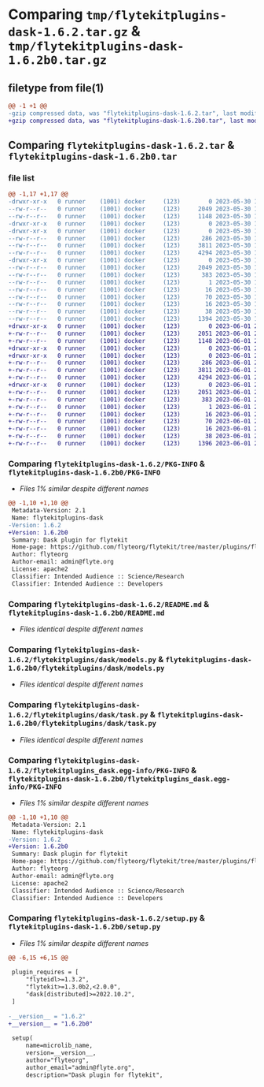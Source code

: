 # Comparing `tmp/flytekitplugins-dask-1.6.2.tar.gz` & `tmp/flytekitplugins-dask-1.6.2b0.tar.gz`

## filetype from file(1)

```diff
@@ -1 +1 @@
-gzip compressed data, was "flytekitplugins-dask-1.6.2.tar", last modified: Tue May 30 15:24:13 2023, max compression
+gzip compressed data, was "flytekitplugins-dask-1.6.2b0.tar", last modified: Thu Jun  1 20:41:52 2023, max compression
```

## Comparing `flytekitplugins-dask-1.6.2.tar` & `flytekitplugins-dask-1.6.2b0.tar`

### file list

```diff
@@ -1,17 +1,17 @@
-drwxr-xr-x   0 runner    (1001) docker     (123)        0 2023-05-30 15:24:13.881476 flytekitplugins-dask-1.6.2/
--rw-r--r--   0 runner    (1001) docker     (123)     2049 2023-05-30 15:24:13.881476 flytekitplugins-dask-1.6.2/PKG-INFO
--rw-r--r--   0 runner    (1001) docker     (123)     1148 2023-05-30 15:23:56.000000 flytekitplugins-dask-1.6.2/README.md
-drwxr-xr-x   0 runner    (1001) docker     (123)        0 2023-05-30 15:24:13.877475 flytekitplugins-dask-1.6.2/flytekitplugins/
-drwxr-xr-x   0 runner    (1001) docker     (123)        0 2023-05-30 15:24:13.881476 flytekitplugins-dask-1.6.2/flytekitplugins/dask/
--rw-r--r--   0 runner    (1001) docker     (123)      286 2023-05-30 15:23:56.000000 flytekitplugins-dask-1.6.2/flytekitplugins/dask/__init__.py
--rw-r--r--   0 runner    (1001) docker     (123)     3811 2023-05-30 15:23:56.000000 flytekitplugins-dask-1.6.2/flytekitplugins/dask/models.py
--rw-r--r--   0 runner    (1001) docker     (123)     4294 2023-05-30 15:23:56.000000 flytekitplugins-dask-1.6.2/flytekitplugins/dask/task.py
-drwxr-xr-x   0 runner    (1001) docker     (123)        0 2023-05-30 15:24:13.881476 flytekitplugins-dask-1.6.2/flytekitplugins_dask.egg-info/
--rw-r--r--   0 runner    (1001) docker     (123)     2049 2023-05-30 15:24:13.000000 flytekitplugins-dask-1.6.2/flytekitplugins_dask.egg-info/PKG-INFO
--rw-r--r--   0 runner    (1001) docker     (123)      383 2023-05-30 15:24:13.000000 flytekitplugins-dask-1.6.2/flytekitplugins_dask.egg-info/SOURCES.txt
--rw-r--r--   0 runner    (1001) docker     (123)        1 2023-05-30 15:24:13.000000 flytekitplugins-dask-1.6.2/flytekitplugins_dask.egg-info/dependency_links.txt
--rw-r--r--   0 runner    (1001) docker     (123)       16 2023-05-30 15:24:13.000000 flytekitplugins-dask-1.6.2/flytekitplugins_dask.egg-info/namespace_packages.txt
--rw-r--r--   0 runner    (1001) docker     (123)       70 2023-05-30 15:24:13.000000 flytekitplugins-dask-1.6.2/flytekitplugins_dask.egg-info/requires.txt
--rw-r--r--   0 runner    (1001) docker     (123)       16 2023-05-30 15:24:13.000000 flytekitplugins-dask-1.6.2/flytekitplugins_dask.egg-info/top_level.txt
--rw-r--r--   0 runner    (1001) docker     (123)       38 2023-05-30 15:24:13.881476 flytekitplugins-dask-1.6.2/setup.cfg
--rw-r--r--   0 runner    (1001) docker     (123)     1394 2023-05-30 15:24:12.000000 flytekitplugins-dask-1.6.2/setup.py
+drwxr-xr-x   0 runner    (1001) docker     (123)        0 2023-06-01 20:41:52.507798 flytekitplugins-dask-1.6.2b0/
+-rw-r--r--   0 runner    (1001) docker     (123)     2051 2023-06-01 20:41:52.507798 flytekitplugins-dask-1.6.2b0/PKG-INFO
+-rw-r--r--   0 runner    (1001) docker     (123)     1148 2023-06-01 20:41:31.000000 flytekitplugins-dask-1.6.2b0/README.md
+drwxr-xr-x   0 runner    (1001) docker     (123)        0 2023-06-01 20:41:52.507798 flytekitplugins-dask-1.6.2b0/flytekitplugins/
+drwxr-xr-x   0 runner    (1001) docker     (123)        0 2023-06-01 20:41:52.507798 flytekitplugins-dask-1.6.2b0/flytekitplugins/dask/
+-rw-r--r--   0 runner    (1001) docker     (123)      286 2023-06-01 20:41:31.000000 flytekitplugins-dask-1.6.2b0/flytekitplugins/dask/__init__.py
+-rw-r--r--   0 runner    (1001) docker     (123)     3811 2023-06-01 20:41:31.000000 flytekitplugins-dask-1.6.2b0/flytekitplugins/dask/models.py
+-rw-r--r--   0 runner    (1001) docker     (123)     4294 2023-06-01 20:41:31.000000 flytekitplugins-dask-1.6.2b0/flytekitplugins/dask/task.py
+drwxr-xr-x   0 runner    (1001) docker     (123)        0 2023-06-01 20:41:52.507798 flytekitplugins-dask-1.6.2b0/flytekitplugins_dask.egg-info/
+-rw-r--r--   0 runner    (1001) docker     (123)     2051 2023-06-01 20:41:52.000000 flytekitplugins-dask-1.6.2b0/flytekitplugins_dask.egg-info/PKG-INFO
+-rw-r--r--   0 runner    (1001) docker     (123)      383 2023-06-01 20:41:52.000000 flytekitplugins-dask-1.6.2b0/flytekitplugins_dask.egg-info/SOURCES.txt
+-rw-r--r--   0 runner    (1001) docker     (123)        1 2023-06-01 20:41:52.000000 flytekitplugins-dask-1.6.2b0/flytekitplugins_dask.egg-info/dependency_links.txt
+-rw-r--r--   0 runner    (1001) docker     (123)       16 2023-06-01 20:41:52.000000 flytekitplugins-dask-1.6.2b0/flytekitplugins_dask.egg-info/namespace_packages.txt
+-rw-r--r--   0 runner    (1001) docker     (123)       70 2023-06-01 20:41:52.000000 flytekitplugins-dask-1.6.2b0/flytekitplugins_dask.egg-info/requires.txt
+-rw-r--r--   0 runner    (1001) docker     (123)       16 2023-06-01 20:41:52.000000 flytekitplugins-dask-1.6.2b0/flytekitplugins_dask.egg-info/top_level.txt
+-rw-r--r--   0 runner    (1001) docker     (123)       38 2023-06-01 20:41:52.507798 flytekitplugins-dask-1.6.2b0/setup.cfg
+-rw-r--r--   0 runner    (1001) docker     (123)     1396 2023-06-01 20:41:50.000000 flytekitplugins-dask-1.6.2b0/setup.py
```

### Comparing `flytekitplugins-dask-1.6.2/PKG-INFO` & `flytekitplugins-dask-1.6.2b0/PKG-INFO`

 * *Files 1% similar despite different names*

```diff
@@ -1,10 +1,10 @@
 Metadata-Version: 2.1
 Name: flytekitplugins-dask
-Version: 1.6.2
+Version: 1.6.2b0
 Summary: Dask plugin for flytekit
 Home-page: https://github.com/flyteorg/flytekit/tree/master/plugins/flytekit-dask
 Author: flyteorg
 Author-email: admin@flyte.org
 License: apache2
 Classifier: Intended Audience :: Science/Research
 Classifier: Intended Audience :: Developers
```

### Comparing `flytekitplugins-dask-1.6.2/README.md` & `flytekitplugins-dask-1.6.2b0/README.md`

 * *Files identical despite different names*

### Comparing `flytekitplugins-dask-1.6.2/flytekitplugins/dask/models.py` & `flytekitplugins-dask-1.6.2b0/flytekitplugins/dask/models.py`

 * *Files identical despite different names*

### Comparing `flytekitplugins-dask-1.6.2/flytekitplugins/dask/task.py` & `flytekitplugins-dask-1.6.2b0/flytekitplugins/dask/task.py`

 * *Files identical despite different names*

### Comparing `flytekitplugins-dask-1.6.2/flytekitplugins_dask.egg-info/PKG-INFO` & `flytekitplugins-dask-1.6.2b0/flytekitplugins_dask.egg-info/PKG-INFO`

 * *Files 1% similar despite different names*

```diff
@@ -1,10 +1,10 @@
 Metadata-Version: 2.1
 Name: flytekitplugins-dask
-Version: 1.6.2
+Version: 1.6.2b0
 Summary: Dask plugin for flytekit
 Home-page: https://github.com/flyteorg/flytekit/tree/master/plugins/flytekit-dask
 Author: flyteorg
 Author-email: admin@flyte.org
 License: apache2
 Classifier: Intended Audience :: Science/Research
 Classifier: Intended Audience :: Developers
```

### Comparing `flytekitplugins-dask-1.6.2/setup.py` & `flytekitplugins-dask-1.6.2b0/setup.py`

 * *Files 1% similar despite different names*

```diff
@@ -6,15 +6,15 @@
 
 plugin_requires = [
     "flyteidl>=1.3.2",
     "flytekit>=1.3.0b2,<2.0.0",
     "dask[distributed]>=2022.10.2",
 ]
 
-__version__ = "1.6.2"
+__version__ = "1.6.2b0"
 
 setup(
     name=microlib_name,
     version=__version__,
     author="flyteorg",
     author_email="admin@flyte.org",
     description="Dask plugin for flytekit",
```

